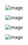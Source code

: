 ![image](https://github.com/user-attachments/assets/e3ed57c0-0e10-4733-8290-8a772f2562ad)

![image](https://github.com/user-attachments/assets/69afed97-9532-46a1-a18b-71524668de57)

![image](https://github.com/user-attachments/assets/35046b68-eb98-472e-a996-9e29b8f2924f)

![image](https://github.com/user-attachments/assets/4926a3d0-173e-4537-9dc1-fdcab5811ae1)

